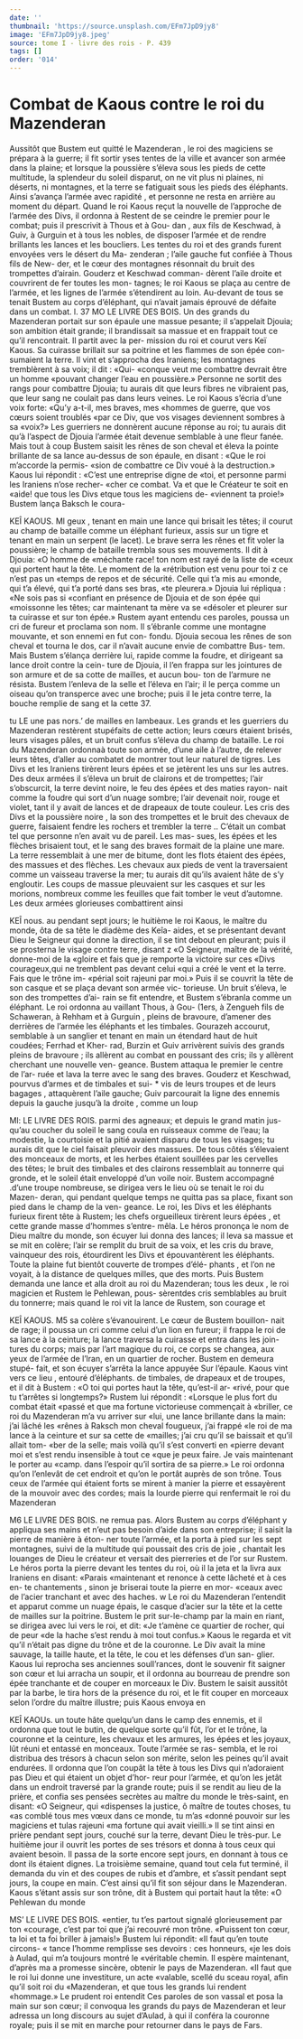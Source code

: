 ```yaml
---
date: ''
thumbnail: 'https://source.unsplash.com/EFm7JpD9jy8'
image: 'EFm7JpD9jy8.jpeg'
source: tome I - livre des rois - P. 439
tags: []
order: '014'
---
```


# Combat de Kaous contre le roi du Mazenderan

Aussitôt que Bustem eut quitté le Mazenderan , le roi des magiciens se prépara à la guerre; il fit sortir
yses tentes de la ville et avancer son armée dans la plaine; et lorsque la poussière s’éleva sous les pieds
de cette multitude, la splendeur du soleil disparut, on ne vit plus ni plaines, ni déserts, ni montagnes,
et la terre se fatiguait sous les pieds des éléphants. Ainsi s’avança l’armée avec rapidité , et personne ne
resta en arrière au moment du départ. Quand le roi Kaous reçut la nouvelle de l’approche de l’armée des
Divs, il ordonna à Restent de se ceindre le premier pour le combat; puis il prescrivit à Thous et à Gou- dan , aux fils de Keschwad, à Guiv, à Gurguin et à tous les nobles, de disposer l’armée et de rendre brillants les lances et les boucliers. Les tentes du roi et des grands furent envoyées vers le désert du Ma- zenderan ; l’aile gauche fut confiée à Thous fils de New-
der, et le cœur des montagnes résonnait du bruit des trompettes d’airain. Gouderz et Keschwad comman- dèrent l’aile droite et couvrirent de fer toutes les mon- tagnes; le roi Kaous se plaça au centre de l’armée, et
les lignes de l’armée s’étendirent au loin. Au-devant
de tous se tenait Bustem au corps d’éléphant, qui n’avait jamais éprouvé de défaite dans un combat.
l. 37
MO LE LIVRE DES BOIS.
Un des grands du Mazenderan portait sur son
épaule une massue pesante; il s’appelait Djouia; son ambition était grande; il brandissait sa massue et en frappait tout ce qu’il rencontrait. Il partit avec la per- mission du roi et courut vers Keï Kaous. Sa cuirasse brillait sur sa poitrine et les flammes de son épée con- sumaient la terre. Il vint et s’approcha des Iraniens; les montagnes tremblèrent à sa voix; il dit : «Qui- «conque veut me combattre devrait être un homme «pouvant changer l’eau en poussière.» Personne ne
sortit des rangs pour combattre Djouia; tu aurais dit que leurs fibres ne vibraient pas, que leur sang ne coulait pas dans leurs veines. Le roi Kaous s’écria
d’une voix forte: «Qu’y a-t-il, mes braves, mes «hommes de guerre, que vos cœurs soient troublés
«par ce Div, que vos visages deviennent sombres à sa «voix?» Les guerriers ne donnèrent aucune réponse
au roi; tu aurais dit qu’à l’aspect de Djouia l’armée
était devenue semblable à une fleur fanée. Mais tout
à coup Bustem saisit les rênes de son cheval et éleva
la pointe brillante de sa lance au-dessus de son épaule, en disant : «Que le roi m’accorde la permis-
«sion de combattre ce Div voué à la destruction.»
Kaous lui répondit : «C’est une entreprise digne de
«toi, et personne parmi les Iraniens n’ose recher- «cher ce combat. Va et que le Créateur te soit en «aide! que tous les Divs etque tous les magiciens de- «viennent ta proie!» Bustem lança Baksch le coura-

KEÎ KAOUS. Ml geux , tenant en main une lance qui brisait les têtes;
il courut au champ de bataille comme un éléphant furieux, assis sur un tigre et tenant en main un serpent (le lacet). Le brave serra les rênes et fit voler la poussière; le champ de bataille trembla sous ses mouvements. Il dit à Djouia: «O homme de «méchante race! ton nom est rayé de la liste de «ceux qui portent haut la tête. Le moment de la «rétribution est venu pour toi z ce n’est pas un
«temps de repos et de sécurité. Celle qui t’a mis au
«monde, qui t’a élevé, qui t’a porté dans ses bras,
«te pleurera.» Djouia lui répliqua : «Ne sois pas si «confiant en présence de Djouia et de son épée qui «moissonne les têtes; car maintenant ta mère va se «désoler et pleurer sur ta cuirasse et sur ton épée.»
Rustem ayant entendu ces paroles, poussa un cri de fureur et proclama son nom. Il s’ébranle comme
une montagne mouvante, et son ennemi en fut con- fondu. Djouia secoua les rênes de son cheval et tourna
le dos, car il n’avait aucune envie de combattre Bus- tem. Mais Bustem s’élança derrière lui, rapide comme
la foudre, et dirigeant sa lance droit contre la cein- ture de Djouia, il l’en frappa sur les jointures de
son armure et de sa cotte de mailles, et aucun bou- ton de l’armure ne résista. Bustem l’enleva de la
selle et l’éleva en l’air; il le perça comme un oiseau
qu’on transperce avec une broche; puis il le jeta contre terre, la bouche remplie de sang et la cette 37.

tu LE une pas nors.’
de mailles en lambeaux. Les grands et les guerriers du Mazenderan restèrent stupéfaits de cette action; leurs cœurs étaient brisés, leurs visages pâles, et un
bruit confus s’éleva du champ de bataille. Le roi du Mazenderan ordonnaà toute son armée, d’une aile à
l’autre, de relever leurs têtes, d’aller au combatet de
montrer tout leur naturel de tigres. Les Divs et les Iraniens tirèrent leurs épées et se jetèrent les uns
sur les autres. Des deux armées il s’éleva un bruit
de clairons et de trompettes; l’air s’obscurcit, la terre
devint noire, le feu des épées et des maties rayon-
nait comme la foudre qui sort d’un nuage sombre; l’air devenait noir, rouge et violet, tant il y avait
de lances et de drapeaux de toute couleur. Les cris des Divs et la poussière noire , la son des trompettes et le bruit des chevaux de guerre, faisaient fendre les rochers et trembler la terre .. C’était un combat
tel que personne n’en avait vu de pareil. Les mas-
sues, les épées et les flèches brisaient tout, et le sang
des braves formait de la plaine une mare. La terre
ressemblait à une mer de bitume, dont les flots étaient des épées, des massues et des flèches. Les
chevaux aux pieds de vent la traversaient comme un vaisseau traverse la mer; tu aurais dit qu’ils avaient hâte de s’y engloutir. Les coups de massue pleuvaient
sur les casques et sur les morions, nombreux comme les feuilles que fait tomber le veut d’automne.
Les deux armées glorieuses combattirent ainsi

KEÎ nous. au pendant sept jours; le huitième le roi Kaous, le
maître du monde, ôta de sa tête le diadème des Keîa-
aides, et se présentant devant Dieu le Seigneur qui donne la direction, il se tint debout en pleurant; puis il se prosterna le visage contre terre, disant z «O Seigneur, maître de la vérité, donne-moi de la
«gloire et fais que je remporte la victoire sur ces «Divs courageux,qui ne tremblent pas devant celui «qui a créé le vent et la terre. Fais que le trône im-
«périal soit rajeuni par moi.» Puis il se couvrit la
tête de son casque et se plaça devant son armée vic- torieuse. Un bruit s’éleva, le son des trompettes d’ai-
rain se fit entendre, et Bustem s’ébranla comme un éléphant. Le roi ordonna au vaillant Thous, à Gou-
(1ers, à Zengueh fils de Schaweran, à Rehham et à Gurguin , pleins de bravoure, d’amener des derrières
de l’armée les éléphants et les timbales. Gourazeh
accourut, semblable à un sanglier et tenant en main un étendard haut de huit coudées; Ferrhad et Kher-
rad, Burzin et Guiv arrivèrent suivis des grands pleins de bravoure ; ils allèrent au combat en poussant des cris; ils y allèrent cherchant une nouvelle ven- geance. Bustem attaqua le premier le centre de l’ar- ruée et lava la terre avec le sang des braves. Gouderz
et Keschwad, pourvus d’armes et de timbales et sui- \* vis de leurs troupes et de leurs bagages , attaquèrent l’aile gauche; Guiv parcourait la ligne des ennemis depuis la gauche jusqu’à la droite , comme un loup

Ml: LE LIVRE DES ROIS.
parmi des agneaux; et depuis le grand matin jus- qu’au coucher du soleil le sang coula en ruisseaux comme de l’eau; la modestie, la courtoisie et la pitié avaient disparu de tous les visages; tu aurais dit que le ciel faisait pleuvoir des massues. De tous côtés s’élevaient des monceaux de morts, et les herbes étaient souillées par les cervelles des têtes; le bruit
des timbales et des clairons ressemblait au tonnerre qui gronde, et le soleil était enveloppé d’un voile
noir. Bustem accompagné .d’une troupe nombreuse,
se dirigea vers le lieu où se tenait le roi du Mazen- deran, qui pendant quelque temps ne quitta pas sa place, fixant son pied dans le champ de la ven- geance. Le roi, les Divs et les éléphants furieux firent tête à Rustem; les chefs orgueilleux tirèrent leurs épées , et cette grande masse d’hommes s’entre-
mêla. Le héros prononça le nom de Dieu maître du monde, son écuyer lui donna des lances; il leva sa massue et se mit en colère; l’air se remplit du bruit
de sa voix, et les cris du brave, vainqueur des rois, étourdirent les Divs et épouvantèrent les éléphants.
Toute la plaine fut bientôt couverte de trompes d’élé-
phants , et l’on ne voyait, à la distance de quelques
milles, que des morts. Puis Bustem demanda une lance et alla droit au roi du Mazenderan; tous les deux , le roi magicien et Rustem le Pehlewan, pous- sèrentdes cris semblables au bruit du tonnerre; mais quand le roi vit la lance de Rustem, son courage et

KEÎ KAOUS. M5 sa colère s’évanouirent. Le cœur de Bustem bouillon-
nait de rage; il poussa un cri comme celui d’un lion
en fureur; il frappa le roi de sa lance à la ceinture;
la lance traversa la cuirasse et entra dans les join-
tures du corps; mais par l’art magique du roi, ce
corps se changea, aux yeux de l’armée de l’lran, en
un quartier de rocher. Bustem en demeura stupé-
fait, et son écuyer s’arrêta la lance appuyée Sur l’épaule. Kaous vint vers ce lieu , entouré d’éléphants.
de timbales, de drapeaux et de troupes, et il dit à Bustem : «O toi qui portes haut la tête, qu’est-il ar- «rivé, pour que tu t’arrêtes si longtemps?» Rustem
lui répondit : «Lorsque le plus fort du combat était «passé et que ma fortune victorieuse commençait à «briller, ce roi du Mazenderan m’a vu arriver sur «lui, une lance brillante dans la main: j’ai lâché les
«rênes à Raksch mon cheval fougueux, j’ai frappé
«le roi de ma lance à la ceinture et sur sa cette de «mailles; j’ai cru qu’il se baissait et qu’il allait tom-
«ber de la selle; mais voilà qu’il s’est converti en
«pierre devant moi et s’est rendu insensible à tout ce «que je peux faire. Je vais maintenant le porter au «camp. dans l’espoir qu’il sortira de sa pierre.»
Le roi ordonna qu’on l’enlevât de cet endroit et
qu’on le portât auprès de son trône. Tous ceux de
l’armée qui étaient forts se mirent à manier la pierre
et essayèrent de la mouvoir avec des cordes; mais la lourde pierre qui renfermait le roi du Mazenderan

M6 LE LIVRE DES BOIS.
ne remua pas. Alors Bustem au corps d’éléphant y
appliqua ses mains et n’eut pas besoin d’aide dans
son entreprise; il saisit la pierre de manière à éton-
ner toute l’armée, et la porta à pied sur les sept montagnes, suivi de la multitude qui poussait des cris de joie , chantait les louanges de Dieu le créateur
et versait des pierreries et de l’or sur Rustem. Le héros porta la pierre devant les tentes du roi, où il
la jeta et la livra aux Iraniens en disant: «Parais «maintenant et renonce à cette lâcheté et à ces en-
te chantements , sinon je briserai toute la pierre en mor- «ceaux avec de l’acier tranchant et avec des haches. w
Le roi du Mazenderan l’entendit et apparut comme un nuage épais, le casque d’acier sur la tête et la cette
de mailles sur la poitrine. Bustem le prit sur-le-champ
par la main en riant, se dirigea avec lui vers le roi, et dit: «Je t’amène ce quartier de rocher, qui de peur
«de la hache s’est rendu à moi tout confus.» Kaous
le regarda et vit qu’il n’était pas digne du trône et de
la couronne. Le Div avait la mine sauvage, la taille haute, et la tête, le cou et les défenses d’un san-
glier. Kaous lui reprocha ses anciennes soull’rances, dont le souvenir fit saigner son cœur et lui arracha un soupir, et il ordonna au bourreau de prendre
son épée tranchante et de couper en morceaux le Div. Bustem le saisit aussitôt par la barbe, le tira hors de la présence du roi, et le fit couper en morceaux selon l’ordre du maître illustre; puis Kaous envoya en

KEÎ KAOUs. un toute hâte quelqu’un dans le camp des ennemis, et il
ordonna que tout le butin, de quelque sorte qu’il fût, l’or et le trône, la couronne et la ceinture, les chevaux et les armures, les épées et les joyaux, lût réuni et entassé en monceaux. Toute l’armée se ras- sembla, et le roi distribua des trésors à chacun selon son mérite, selon les peines qu’il avait endurées. Il ordonna que l’on coupât la tête à tous les Divs qui n’adoraient pas Dieu et qui étaient un objet d’hor-
reur pour l’armée, et qu’on les jetât dans un endroit
traversé par la grande route; puis il se rendit au lieu de la prière, et confia ses pensées secrètes au maître
du monde le très-saint, en disant: «O Seigneur, qui «dispenses la justice, ô maître de toutes choses, tu
«as comblé tous mes vœux dans ce monde, tu m’as
«donné pouvoir sur les magiciens et tulas rajeuni «ma fortune qui avait vieilli.» Il se tint ainsi en prière pendant sept jours, couché sur la terre, devant Dieu le très-pur. Le huitième jour il ouvrit les portes de ses trésors et donna à tous ceux qui avaient besoin. Il passa de la sorte encore sept jours, en donnant à tous ce dont ils étaient dignes. La troisième semaine, quand tout cela fut terminé, il
demanda du vin et des coupes de rubis et d’ambre, et s’assit pendant sept jours, la coupe en main. C’est ainsi qu’il fit son séjour dans le Mazenderan.
Kaous s’étant assis sur son trône, dit à Bustem
qui portait haut la tête: «O Pehlewan du monde

MS’ LE LIVRE DES BOIS.
«entier, tu t’es partout signalé glorieusement par ton «courage, c’est par toi que j’ai recouvré mon trône.
«Puissent ton cœur, ta loi et ta foi briller à jamais!» Bustem lui répondit: «Il faut qu’en toute circons-
« tance l’homme remplisse ses devoirs : ces honneurs,
«je les dois à Aulad, qui m’a toujours montré le «véritable chemin. Il espère maintenant, d’après ma
a promesse sincère, obtenir le pays de Mazenderan. «Il faut que le roi lui donne une investiture, un acte «valable, scellé du sceau royal, afin qu’il soit roi du «Mazenderan, et que tous les grands lui rendent «hommage.» Le prudent roi entendit Ces paroles de son vassal et posa la main sur son cœur; il convoqua
les grands du pays de Mazenderan et leur adressa un long discours au sujet d’Aulad, à qui il conféra
la couronne royale; puis il se mit en marche pour retourner dans le pays de Fars.
